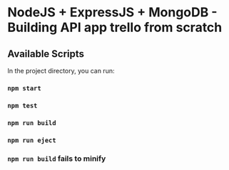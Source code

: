 <!-- @format -->

# NodeJS + ExpressJS + MongoDB - Building API app trello from scratch

## Available Scripts

In the project directory, you can run:

### `npm start`

### `npm test`

### `npm run build`

### `npm run eject`

### `npm run build` fails to minify
